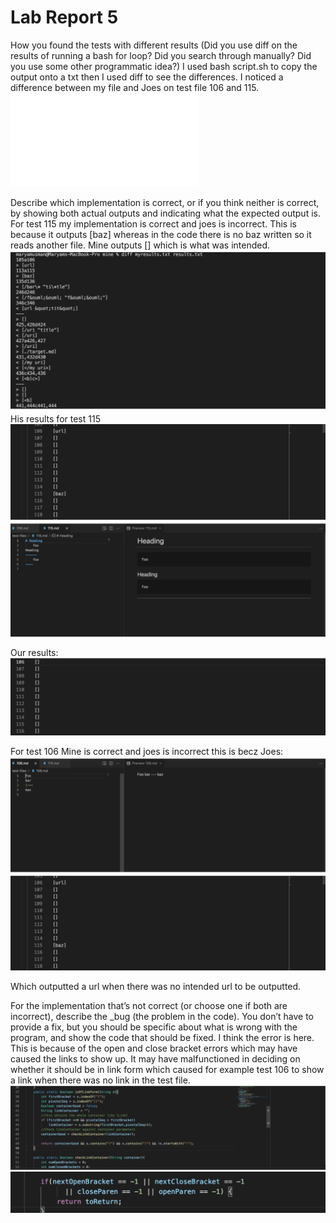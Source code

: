 # Lab Report 5
How you found the tests with different results (Did you use diff on the results of running a bash for loop? Did you search through manually? Did you use some other programmatic idea?)
I used bash script.sh to copy the output onto a txt then I used diff to see the differences. I noticed a difference between my file and Joes on test file 106 and 115. 
![q1](sc1.pgn)

Describe which implementation is correct, or if you think neither is correct, by showing both actual outputs and indicating what the expected output is.
For test 115 my implementation is correct and joes is incorrect. This is because it outputs [baz] whereas in the code there is no baz written so it reads another file. Mine outputs [] which is what was intended. 
![q2](sc2.png)
His results for test 115 
![q2](sc3.png)

Our results: 
![q2](sc4.png)

For test 106 
Mine is correct and joes is incorrect this is becz 
Joes: 
![q2](sc5.png)

Which outputted a url when there was no intended url to be outputted. 

For the implementation that’s not correct (or choose one if both are incorrect), describe the _bug (the problem in the code). You don’t have to provide a fix, but you should be specific about what is wrong with the program, and show the code that should be fixed.
I think the error is here. This is because of the open and close bracket errors which may have caused the links to show up. It may have malfunctioned in deciding on whether it should be in link form which caused for example test 106 to show a link when there was no link in the test file.  
![q3](sc6.png)
![q3](sc7.png)
